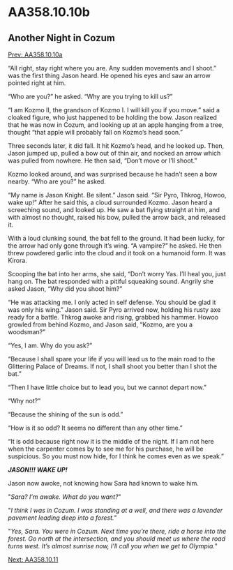 # AA358.10.10b
## Another Night in Cozum
[Prev: AA358.10.10a](Old%20Stories/Jason's%20Journal/AA358.10.10a.md)

“All right, stay right where you are. Any sudden movements and I shoot.” was the first thing Jason heard. He opened his eyes and saw an arrow pointed right at him.

“Who are you?” he asked. “Why are you trying to kill us?”

“I am Kozmo II, the grandson of Kozmo I. I will kill you if you move.” said a cloaked figure, who just happened to be holding the bow. Jason realized that he was now in Cozum, and looking up at an apple hanging from a tree, thought “that apple will probably fall on Kozmo’s head soon.”

Three seconds later, it did fall. It hit Kozmo’s head, and he looked up. Then, Jason jumped up, pulled a bow out of thin air, and nocked an arrow which was pulled from nowhere. He then said, “Don’t move or I’ll shoot.”

Kozmo looked around, and was surprised because he hadn’t seen a bow nearby. “Who are you?” he asked.

“My name is Jason Knight. Be silent.” Jason said. “Sir Pyro, Thkrog, Howoo, wake up!” After he said this, a cloud surrounded Kozmo. Jason heard a screeching sound, and looked up. He saw a bat flying straight at him, and with almost no thought, raised his bow, pulled the arrow back, and released it.

With a loud clunking sound, the bat fell to the ground. It had been lucky, for the arrow had only gone through it’s wing. “A vampire?” he asked. He then threw powdered garlic into the cloud and it took on a humanoid form. It was Kirora.

Scooping the bat into her arms, she said, “Don’t worry Yas. I’ll heal you, just hang on. The bat responded with a pitiful squeaking sound. Angrily she asked Jason, “Why did you shoot him?”

“He was attacking me. I only acted in self defense. You should be glad it was only his wing.” Jason said. Sir Pyro arrived now, holding his rusty axe ready for a battle. Thkrog awoke and rising, grabbed his hammer. Howoo growled from behind Kozmo, and Jason said, “Kozmo, are you a woodsman?”

“Yes, I am. Why do you ask?”

“Because I shall spare your life if you will lead us to the main road to the Glittering Palace of Dreams. If not, I shall shoot you better than I shot the bat.”

“Then I have little choice but to lead you, but we cannot depart now.”

“Why not?”

“Because the shining of the sun is odd.”

“How is it so odd? It seems no different than any other time.”

“It is odd because right now it is the middle of the night. If I am not here when the carpenter comes by to see me for his purchase, he will be suspicious. So you must now hide, for I think he comes even as we speak.”

***JASON!!! WAKE UP!***

Jason now awoke, not knowing how Sara had known to wake him.

"*Sara? I’m awake. What do you want?*"

"*I think I was in Cozum. I was standing at a well, and there was a lavender pavement leading deep into a forest.*"

"*Yes, Sara. You were in Cozum. Next time you’re there, ride a horse into the forest. Go north at the intersection, and you should meet us where the road turns west. It’s almost sunrise now, I’ll call you when we get to Olympia.*"

[Next: AA358.10.11](Old%20Stories/Jason's%20Journal/AA358.10.11.md)
